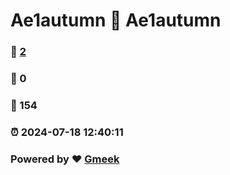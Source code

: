 # Ae1autumn :link: Ae1autumn 
### :page_facing_up: [2](Ae1autumn/tag.html) 
### :speech_balloon: 0 
### :hibiscus: 154 
### :alarm_clock: 2024-07-18 12:40:11 
### Powered by :heart: [Gmeek](https://github.com/Meekdai/Gmeek)
